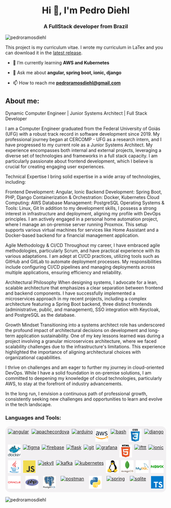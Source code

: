 <h1 align="center">Hi 👋, I'm Pedro Diehl</h1>
<h3 align="center">A FullStack developer from Brazil</h3>

<p align="left"> <img src="https://komarev.com/ghpvc/?username=pedroramosdiehl&label=Profile%20views&color=0e75b6&style=flat" alt="pedroramosdiehl" /> </p>

This project is my curriculum vitae. I wrote my curriculum in LaTex and you can download it in the [latest release](https://github.com/pedroramosdiehl/pedroramosdiehl/releases/latest).

- 🌱 I’m currently learning **AWS and Kubernetes**

- 💬 Ask me about **angular, spring boot, ionic, django**

- 📫 How to reach me **pedroramosdiehl@gmail.com**

## About me:

Dynamic Computer Engineer | Junior Systems Architect | Full Stack Developer

I am a Computer Engineer graduated from the Federal University of Goiás (UFG) with a robust track record in software development since 2019. My professional journey began at CERCOMP - UFG as a research intern, and I have progressed to my current role as a Junior Systems Architect. My experience encompasses both internal and external projects, leveraging a diverse set of technologies and frameworks in a full stack capacity. I am particularly passionate about frontend development, which I believe is crucial for creating engaging user experiences.

Technical Expertise
I bring solid expertise in a wide array of technologies, including:

Frontend Development: Angular, Ionic
Backend Development: Spring Boot, PHP, Django
Containerization & Orchestration: Docker, Kubernetes
Cloud Computing: AWS
Database Management: PostgreSQL
Operating Systems & Tools: Linux, Git
In addition to my development skills, I possess a strong interest in infrastructure and deployment, aligning my profile with DevOps principles. I am actively engaged in a personal home automation project, where I manage an on-premise server running Proxmox. This setup supports various virtual machines for services like Home Assistant and a Docker-based backend for a financial management application.

Agile Methodology & CI/CD
Throughout my career, I have embraced agile methodologies, particularly Scrum, and have practical experience with its various adaptations. I am adept at CI/CD practices, utilizing tools such as GitHub and GitLab to automate deployment processes. My responsibilities include configuring CI/CD pipelines and managing deployments across multiple applications, ensuring efficiency and reliability.

Architectural Philosophy
When designing systems, I advocate for a lean, scalable architecture that emphasizes a clear separation between frontend and backend components. I have successfully implemented a microservices approach in my recent projects, including a complex architecture featuring a Spring Boot backend, three distinct frontends (administrative, public, and management), SSO integration with Keycloak, and PostgreSQL as the database.

Growth Mindset
Transitioning into a systems architect role has underscored the profound impact of architectural decisions on development and long-term application sustainability. One of my key lessons learned was during a project involving a granular microservices architecture, where we faced scalability challenges due to the infrastructure's limitations. This experience highlighted the importance of aligning architectural choices with organizational capabilities.

I thrive on challenges and am eager to further my journey in cloud-oriented DevOps. While I have a solid foundation in on-premise solutions, I am committed to deepening my knowledge of cloud technologies, particularly AWS, to stay at the forefront of industry advancements.

In the long run, I envision a continuous path of professional growth, consistently seeking new challenges and opportunities to learn and evolve in the tech landscape.

<!-- <h3 align="left">Connect with me:</h3> -->
<!-- <p align="left">pedroramosdiehl@gmail.com</p> -->

<h3 align="left">Languages and Tools:</h3>
<div style="margin: 8px 0; border-radius: 15px; background: #f2f0f2; padding: 8px; display: flex; flex-direction: row; gap: 6px; flex-wrap: wrap; justify-content: space-between">
<a href="https://angular.io" target="_blank" rel="noreferrer"> <img src="https://angular.io/assets/images/logos/angular/angular.svg" alt="angular" width="40" height="40"/> </a> <a href="https://cordova.apache.org/" target="_blank" rel="noreferrer"> <img src="https://www.vectorlogo.zone/logos/apache_cordova/apache_cordova-icon.svg" alt="apachecordova" width="40" height="40"/> </a> <a href="https://www.arduino.cc/" target="_blank" rel="noreferrer"> <img src="https://cdn.worldvectorlogo.com/logos/arduino-1.svg" alt="arduino" width="40" height="40"/> </a> <a href="https://aws.amazon.com" target="_blank" rel="noreferrer"> <img src="https://raw.githubusercontent.com/devicons/devicon/master/icons/amazonwebservices/amazonwebservices-original-wordmark.svg" alt="aws" width="40" height="40"/> </a> <a href="https://www.gnu.org/software/bash/" target="_blank" rel="noreferrer"> <img src="https://www.vectorlogo.zone/logos/gnu_bash/gnu_bash-icon.svg" alt="bash" width="40" height="40"/> </a> <a href="https://www.w3schools.com/css/" target="_blank" rel="noreferrer"> <img src="https://raw.githubusercontent.com/devicons/devicon/master/icons/css3/css3-original-wordmark.svg" alt="css3" width="40" height="40"/> </a> <a href="https://www.djangoproject.com/" target="_blank" rel="noreferrer"> <img src="https://cdn.worldvectorlogo.com/logos/django.svg" alt="django" width="40" height="40"/> </a> <a href="https://www.docker.com/" target="_blank" rel="noreferrer"> <img src="https://raw.githubusercontent.com/devicons/devicon/master/icons/docker/docker-original-wordmark.svg" alt="docker" width="40" height="40"/> </a> <a href="https://www.figma.com/" target="_blank" rel="noreferrer"> <img src="https://www.vectorlogo.zone/logos/figma/figma-icon.svg" alt="figma" width="40" height="40"/> </a> <a href="https://firebase.google.com/" target="_blank" rel="noreferrer"> <img src="https://www.vectorlogo.zone/logos/firebase/firebase-icon.svg" alt="firebase" width="40" height="40"/> </a> <a href="https://flask.palletsprojects.com/" target="_blank" rel="noreferrer"> <img src="https://www.vectorlogo.zone/logos/pocoo_flask/pocoo_flask-icon.svg" alt="flask" width="40" height="40"/> </a> <a href="https://git-scm.com/" target="_blank" rel="noreferrer"> <img src="https://www.vectorlogo.zone/logos/git-scm/git-scm-icon.svg" alt="git" width="40" height="40"/> </a> <a href="https://grafana.com" target="_blank" rel="noreferrer"> <img src="https://www.vectorlogo.zone/logos/grafana/grafana-icon.svg" alt="grafana" width="40" height="40"/> </a> <a href="https://www.w3.org/html/" target="_blank" rel="noreferrer"> <img src="https://raw.githubusercontent.com/devicons/devicon/master/icons/html5/html5-original-wordmark.svg" alt="html5" width="40" height="40"/> </a> <a href="https://ifttt.com/" target="_blank" rel="noreferrer"> <img src="https://www.vectorlogo.zone/logos/ifttt/ifttt-ar21.svg" alt="ifttt" width="40" height="40"/> </a> <a href="https://ionicframework.com" target="_blank" rel="noreferrer"> <img src="https://upload.wikimedia.org/wikipedia/commons/d/d1/Ionic_Logo.svg" alt="ionic" width="40" height="40"/> </a> <a href="https://www.java.com" target="_blank" rel="noreferrer"> <img src="https://raw.githubusercontent.com/devicons/devicon/master/icons/java/java-original.svg" alt="java" width="40" height="40"/> </a> <a href="https://developer.mozilla.org/en-US/docs/Web/JavaScript" target="_blank" rel="noreferrer"> <img src="https://raw.githubusercontent.com/devicons/devicon/master/icons/javascript/javascript-original.svg" alt="javascript" width="40" height="40"/> </a> <a href="https://jekyllrb.com/" target="_blank" rel="noreferrer"> <img src="https://www.vectorlogo.zone/logos/jekyllrb/jekyllrb-icon.svg" alt="jekyll" width="40" height="40"/> </a> <a href="https://kafka.apache.org/" target="_blank" rel="noreferrer"> <img src="https://www.vectorlogo.zone/logos/apache_kafka/apache_kafka-icon.svg" alt="kafka" width="40" height="40"/> </a> <a href="https://kubernetes.io" target="_blank" rel="noreferrer"> <img src="https://www.vectorlogo.zone/logos/kubernetes/kubernetes-icon.svg" alt="kubernetes" width="40" height="40"/> </a> <a href="https://www.linux.org/" target="_blank" rel="noreferrer"> <img src="https://raw.githubusercontent.com/devicons/devicon/master/icons/linux/linux-original.svg" alt="linux" width="40" height="40"/> </a> <a href="https://www.mongodb.com/" target="_blank" rel="noreferrer"> <img src="https://raw.githubusercontent.com/devicons/devicon/master/icons/mongodb/mongodb-original-wordmark.svg" alt="mongodb" width="40" height="40"/> </a> <a href="https://www.mysql.com/" target="_blank" rel="noreferrer"> <img src="https://raw.githubusercontent.com/devicons/devicon/master/icons/mysql/mysql-original-wordmark.svg" alt="mysql" width="40" height="40"/> </a> <a href="https://www.nginx.com" target="_blank" rel="noreferrer"> <img src="https://raw.githubusercontent.com/devicons/devicon/master/icons/nginx/nginx-original.svg" alt="nginx" width="40" height="40"/> </a> <a href="https://www.oracle.com/" target="_blank" rel="noreferrer"> <img src="https://raw.githubusercontent.com/devicons/devicon/master/icons/oracle/oracle-original.svg" alt="oracle" width="40" height="40"/> </a> <a href="https://www.php.net" target="_blank" rel="noreferrer"> <img src="https://raw.githubusercontent.com/devicons/devicon/master/icons/php/php-original.svg" alt="php" width="40" height="40"/> </a> <a href="https://www.postgresql.org" target="_blank" rel="noreferrer"> <img src="https://raw.githubusercontent.com/devicons/devicon/master/icons/postgresql/postgresql-original-wordmark.svg" alt="postgresql" width="40" height="40"/> </a> <a href="https://postman.com" target="_blank" rel="noreferrer"> <img src="https://www.vectorlogo.zone/logos/getpostman/getpostman-icon.svg" alt="postman" width="40" height="40"/> </a> <a href="https://www.python.org" target="_blank" rel="noreferrer"> <img src="https://raw.githubusercontent.com/devicons/devicon/master/icons/python/python-original.svg" alt="python" width="40" height="40"/> </a> <a href="https://spring.io/" target="_blank" rel="noreferrer"> <img src="https://www.vectorlogo.zone/logos/springio/springio-icon.svg" alt="spring" width="40" height="40"/> </a> <a href="https://www.sqlite.org/" target="_blank" rel="noreferrer"> <img src="https://www.vectorlogo.zone/logos/sqlite/sqlite-icon.svg" alt="sqlite" width="40" height="40"/> </a> <a href="https://www.typescriptlang.org/" target="_blank" rel="noreferrer"> <img src="https://raw.githubusercontent.com/devicons/devicon/master/icons/typescript/typescript-original.svg" alt="typescript" width="40" height="40"/> </a>
</div>
<p><img align="center" src="https://github-readme-stats.vercel.app/api/top-langs?username=pedroramosdiehl&show_icons=true&locale=en&layout=compact" alt="pedroramosdiehl" /></p>
